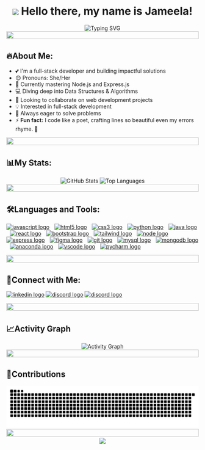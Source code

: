 # <div align="center"><img src="https://media.giphy.com/media/hvRJCLFzcasrR4ia7z/giphy.gif" width="30"> Hello there, my name is Jameela!</div>

<div align="center">
  <img src="https://readme-typing-svg.herokuapp.com?font=Comfortaa&weight=600&size=28&pause=1000&color=008080&center=true&vCenter=true&random=false&width=435&lines=Full-Stack+Developer;AI+Enthusiast;Creative+Coder;Lifelong+Learner" alt="Typing SVG" />
  <br>
  <img src="https://i.imgur.com/dBaSKWF.gif" height="20" width="100%">
</div>

## 🔥About Me:
- 💕 I'm a full-stack developer and building impactful solutions  
- 😊 Pronouns: She/Her  
- 🌱 Currently mastering Node.js and Express.js  
- 💻 Diving deep into Data Structures & Algorithms  
- 🚀 Looking to collaborate on web development projects  
- 💡 Interested in full-stack development
- 🎯 Always eager to solve problems  
- ⚡ <b>Fun fact:</b> I code like a poet, crafting lines so beautiful even my errors rhyme. 🌟


<div align="center">
  <img src="https://i.imgur.com/dBaSKWF.gif" height="20" width="100%">
</div>

###

## 📊My Stats:
<div align="center">
  <img src="https://github-readme-stats.vercel.app/api?username=jameelaaaa&show_icons=true&theme=tokyonight&title_color=008080&icon_color=008080&hide_border=true&count_private=true" height="200" alt="GitHub Stats"/>
  <img src="https://github-readme-stats.vercel.app/api/top-langs/?username=jameelaaaa&theme=tokyonight&title_color=008080&hide_border=true&layout=compact" height="200" width="400" alt="Top Languages"/>
</div>

<div align="center">
  <img src="https://i.imgur.com/dBaSKWF.gif" height="20" width="100%">
</div>

###

<div align="left">

## 🛠️Languages and Tools:
<a href="https://developer.mozilla.org/en-US/docs/Web/JavaScript"><img src="https://skillicons.dev/icons?i=js" height="34" alt="javascript logo"  /></a>
<img width="5" />
<a href="https://developer.mozilla.org/en-US/docs/Web/HTML"><img src="https://skillicons.dev/icons?i=html" height="34" alt="html5 logo"  /></a>
<img width="5" />
<a href="https://developer.mozilla.org/en-US/docs/Web/CSS"><img src="https://skillicons.dev/icons?i=css" height="34" alt="css3 logo"  /></a>
<img width="5" />
<a href="https://www.python.org/doc/"><img src="https://skillicons.dev/icons?i=python" height="34" alt="python logo"  /></a>
<img width="5" />
<a href="https://docs.oracle.com/en/java/"><img src="https://skillicons.dev/icons?i=java" height="34" alt="java logo"  /></a>
<img width="5" />
<a href="https://react.dev/"><img src="https://skillicons.dev/icons?i=react" height="34" alt="react logo"  /></a>
<img width="5" />
<a href="https://getbootstrap.com/docs/5.0/getting-started/introduction/"><img src="https://skillicons.dev/icons?i=bootstrap" height="34" alt="bootstrap logo"  /></a>
<img width="5" />
<a href="https://v2.tailwindcss.com/docs"><img src="https://skillicons.dev/icons?i=tailwind" height="34" alt="tailwind logo"  /></a>
<img width="5" />
<a href="https://nodejs.org/api/all.html"><img src="https://skillicons.dev/icons?i=nodejs" height="34" alt="node logo"  /></a>
<img width="5" />
<a href="https://expressjs.com/en/guide/routing.html"><img src="https://skillicons.dev/icons?i=express" height="34" alt="express logo"  /></a>
<img width="5" />
<a href="https://help.figma.com/hc/en-us"><img src="https://skillicons.dev/icons?i=figma" height="34" alt="figma logo"  /></a>
<img width="5" />
<a href="https://git-scm.com/doc"><img src="https://skillicons.dev/icons?i=git" height="34" alt="git logo"  /></a>
<img width="5" />
<a href="https://dev.mysql.com/doc/"><img src="https://skillicons.dev/icons?i=mysql" height="34" alt="mysql logo"  /></a>
<img width="5" />
<a href="https://www.mongodb.com/docs/"><img src="https://skillicons.dev/icons?i=mongodb" height="34" alt="mongodb logo"  /></a>
<img width="5" />
<a href="https://docs.anaconda.com/"><img src="https://skillicons.dev/icons?i=anaconda" height="34" alt="anaconda logo"  /></a>
<img width="5" />
<a href="https://code.visualstudio.com/Docs"><img src="https://skillicons.dev/icons?i=vscode" height="34" alt="vscode logo"  /></a>
<img width="5" />
<a href="https://www.jetbrains.com/help/pycharm/quick-start-guide.htm"><img src="https://skillicons.dev/icons?i=pycharm" height="34" alt="pycharm logo"  /></a>
</div>

<div align="center">
  <img src="https://i.imgur.com/dBaSKWF.gif" height="20" width="100%">
</div>

###

<div align="left">

## 🤝Connect with Me:
<a href="https://www.linkedin.com/in/jameela-banu-184a6028b/"><img src="https://img.icons8.com/?size=100&id=13930&format=png&color=000000" height="40" alt="linkedin logo"  /></a>
<a href="https://discord.com/users/1223194933444350063"><img src="https://img.icons8.com/?size=100&id=M725CLW4L7wE&format=png&color=000000" height="40" alt="discord logo"  /></a>
<a href=""><img src="https://img.icons8.com/?size=100&id=Xy10Jcu1L2Su&format=png&color=000000" height="40" alt="discord logo"  /></a>
</div>

<div align="center">
  <img src="https://i.imgur.com/dBaSKWF.gif" height="20" width="100%">
</div>

###

## <div align="left">📈Activity Graph</div>

<div align="center">
  <img alt="Activity Graph" src="https://github-readme-activity-graph.vercel.app/graph?username=jameelaaaa&theme=react-dark&color=008080&line=008080&point=008080&hide_border=true" />
</div>

<div align="center">
  <img src="https://i.imgur.com/dBaSKWF.gif" height="20" width="100%">
</div>

## <div align="left">🐍Contributions</div>

<div align="center">
 <img src="https://raw.githubusercontent.com/jameelaaaa/jameelaaaa/output/snake.svg" alt="Snake animation" />
</div>

<div align="center">
  <img src="https://i.imgur.com/dBaSKWF.gif" height="20" width="100%">
</div>

<div align="center">
  <img src="https://raw.githubusercontent.com/BrunnerLivio/brunnerlivio/master/images/marquee.svg" />
</div>
